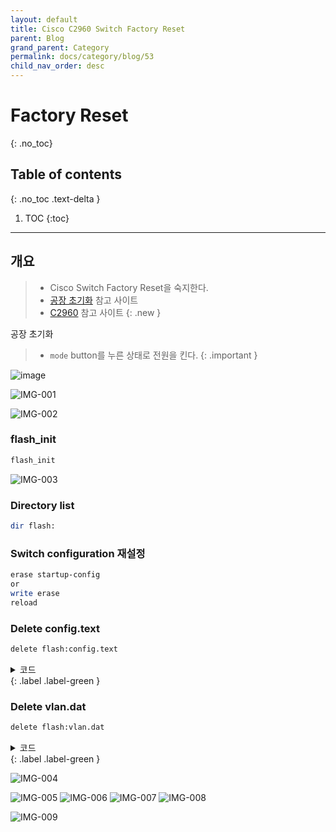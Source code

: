 ```yaml
---
layout: default
title: Cisco C2960 Switch Factory Reset
parent: Blog
grand_parent: Category
permalink: docs/category/blog/53
child_nav_order: desc
---
```

# Factory Reset
{: .no_toc}

## Table of contents
{: .no_toc .text-delta }

1. TOC
{:toc}

---
## 개요

> - Cisco Switch Factory Reset을 숙지한다.
> - [공장 초기화](https://niksec.com/how-to-reset-cisco-catalyst-2960-switches-to-factory-default) 참고 사이트
> - [C2960](https://www.cisco.com/c/en/us/td/docs/switches/lan/catalyst2960/hardware/installation/guide_stack/2960SHIG/HIGOVERV.html) 참고 사이트
{: .new }

공장 초기화
> - `mode` button를 누른 상태로 전원을 킨다.
{: .important }

![image](https://user-images.githubusercontent.com/36792594/208580157-9591f2de-ded0-49ba-8af0-6464bfd93294.png)

![IMG-001](https://user-images.githubusercontent.com/36792594/208579393-78cd1c27-0f8f-4007-8894-7f8fe9977a2a.png)

![IMG-002](https://user-images.githubusercontent.com/36792594/208579400-746bfb50-4096-444e-ae97-4fbd0944a0ec.png)

### flash_init

```bash
flash_init
```

![IMG-003](https://user-images.githubusercontent.com/36792594/208579403-48d8767d-4bb5-44f4-9ca6-8d846d3ea12d.png)


### Directory list

```bash
dir flash:
```

### Switch configuration 재설정

```bash
erase startup-config
or
write erase
reload
```

### Delete config.text

```bash
delete flash:config.text
```

<details markdown="block">
  <summary>
    코드
  </summary>
  {: .text-delta }

```bash
switch: delete flash:config.text
Are you sure you want to delete "flash:config.text" (y/n)?y
File "flash:config.text" deleted
```

</details>
{: .label .label-green }

### Delete vlan.dat

```bash
delete flash:vlan.dat
```

<details markdown="block">
  <summary>
    코드
  </summary>
  {: .text-delta }

```bash
switch: del flash:vlan.dat
Are you sure you want to delete "vlan.dat" (y/n)?y
File "flash:vlan.dat" deleted
```

</details>
{: .label .label-green }

![IMG-004](https://user-images.githubusercontent.com/36792594/208579404-396308ed-189f-43c6-be5c-4ce959f3b736.png)

![IMG-005](https://user-images.githubusercontent.com/36792594/208579405-708b9bc9-d01b-43ff-b73d-78d26e610356.png)
![IMG-006](https://user-images.githubusercontent.com/36792594/208579406-3b8a050d-d631-40c0-ba54-3edc64e13665.png)
![IMG-007](https://user-images.githubusercontent.com/36792594/208579407-7bd183f6-c6d3-452f-8a8a-ecb22e2bfcf6.png)
![IMG-008](https://user-images.githubusercontent.com/36792594/208579409-1eda973e-aca5-43b3-8e4d-04face507c44.png)

![IMG-009](https://user-images.githubusercontent.com/36792594/208579411-b323e18a-915d-404a-b113-b2728c9ae16c.png)
